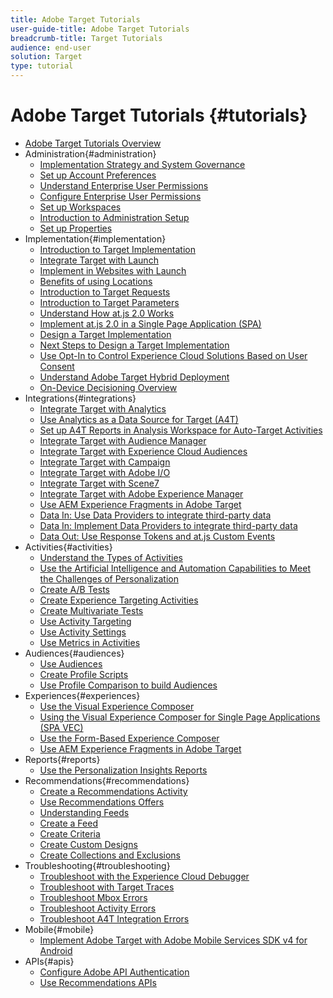 ```yaml
---
title: Adobe Target Tutorials
user-guide-title: Adobe Target Tutorials
breadcrumb-title: Target Tutorials
audience: end-user
solution: Target
type: tutorial
---
```


# Adobe Target Tutorials {#tutorials}

+ [Adobe Target Tutorials Overview](../overview.md)
+ Administration{#administration}
  + [Implementation Strategy and System Governance](../dev101/1.1-implementation-strategy-sys-governance.md)
  + [Set up Account Preferences](../administration/set-up-account-preferences.md)
  + [Understand Enterprise User Permissions](../administration/understanding-enterprise-user-permissions.md)
  + [Configure Enterprise User Permissions](../dev101/1.2-configure-ent-user-permissions.md)
  + [Set up Workspaces](../administration/set-up-workspaces.md)
  + [Introduction to Administration Setup](../dev101/1.3-intro-to-admin-setup.md)
  + [Set up Properties](../administration/set-up-properties.md)
+ Implementation{#implementation}
  + [Introduction to Target Implementation](../dev101/2.1-intro-to-target-implementation.md)
  + [Integrate Target with Launch](../dev101/3.1-target-launch.md)
  + [Implement in Websites with Launch](https://docs.adobe.com/content/help/en/experience-cloud/implementing-in-websites-with-launch/index.html)
  + [Benefits of using Locations](../dev101/2.2-benefits-of-locations.md)
  + [Introduction to Target Requests](../dev101/2.3-intro-to-target-requests.md)
  + [Introduction to Target Parameters](../dev101/2.4-intro-to-target-params.md)
  + [Understand How at.js 2.0 Works](../implementation/understanding-how-atjs-20-works.md)
  + [Implement at.js 2.0 in a Single Page Application (SPA)](../implementation/implement-atjs-20-in-a-single-page-application.md)
  + [Design a Target Implementation](../dev101/2.5-design-target-implementation.md)
  + [Next Steps to Design a Target Implementation](../dev101/2.6-next-steps-design-target-implementation.md)
  + [Use Opt-In to Control Experience Cloud Solutions Based on User Consent](https://docs.adobe.com/content/help/en/core-services-learn/tutorials/id-service/use-opt-in-to-control-experience-cloud-activities-based-on-user-consent.html)
  + [Understand Adobe Target Hybrid Deployment](../implementation/hybrid-deployment.md)
  + [On-Device Decisioning Overview](../implementation/on-device-decisioning-overview.md)
+ Integrations{#integrations}
  + [Integrate Target with Analytics](../dev101/3.2-target-analytics.md)
  + [Use Analytics as a Data Source for Target (A4T)](../integrations/use-analytics-as-a-data-source-a4t.md)
  + [Set up A4T Reports in Analysis Workspace for Auto-Target Activities](../integrations/set-up-a4t-reports-in-analysis-workspace-for-auto-target-activities.md)
  + [Integrate Target with Audience Manager](../dev101/3.3-target-dmp.md)
  + [Integrate Target with Experience Cloud Audiences](../dev101/3.4-target-exc-audiences.md)
  + [Integrate Target with Campaign](../dev101/3.6-target-campaign.md)
  + [Integrate Target with Adobe I/O](../dev101/3.7-target-io.md)
  + [Integrate Target with Scene7](../dev101/3.8-target-scene7.md)
  + [Integrate Target with Adobe Experience Manager](../dev101/3.5-target-aem.md)
  + [Use AEM Experience Fragments in Adobe Target](https://helpx.adobe.com/experience-manager/kt/sites/using/experience-fragment-target-offer-feature-video-use.html)
  + [Data In: Use Data Providers to integrate third-party data](../integrations/use-data-providers-to-integrate-third-party-data.md)
  + [Data In: Implement Data Providers to integrate third-party data](../integrations/implement-data-providers-to-integrate-third-party-data.md)
  + [Data Out: Use Response Tokens and at.js Custom Events](../integrations/use-response-tokens-and-atjs-custom-events.md)
+ Activities{#activities}
  + [Understand the Types of Activities](../activities/understanding-the-types-of-activities.md)
  + [Use the Artificial Intelligence and Automation Capabilities to Meet the Challenges of Personalization](../activities/use-the-artificial-intelligence-and-automation-capabilities-to-meet-the-challenges-of-personalization.md)
  + [Create A/B Tests](../activities/create-ab-tests.md)
  + [Create Experience Targeting Activities](../activities/create-experience-targeting-activities.md)
  + [Create Multivariate Tests](../activities/create-multivariate-tests.md)
  + [Use Activity Targeting](../activities/use-activity-targeting.md)
  + [Use Activity Settings](../activities/use-activity-settings.md)
  + [Use Metrics in Activities](../activities/use-metrics-in-activities.md)
+ Audiences{#audiences}
  + [Use Audiences](../audiences/use-audiences.md)
  + [Create Profile Scripts](../audiences/create-profile-scripts.md)
  + [Use Profile Comparison to build Audiences](../audiences/use-profile-comparison-to-build-audiences.md)
+ Experiences{#experiences}
  + [Use the Visual Experience Composer](../experiences/use-the-visual-experience-composer.md)
  + [Using the Visual Experience Composer for Single Page Applications (SPA VEC)](../experiences/use-the-visual-experience-composer-for-single-page-applications.md)
  + [Use the Form-Based Experience Composer](../experiences/use-the-form-based-experience-composer.md)
  + [Use AEM Experience Fragments in Adobe Target](https://helpx.adobe.com/experience-manager/kt/sites/using/experience-fragment-target-offer-feature-video-use.html)
+ Reports{#reports}
  + [Use the Personalization Insights Reports](../reports/use-the-personalization-insights-reports.md)
+ Recommendations{#recommendations}
  + [Create a Recommendations Activity](../recommendations/create-a-recommendations-activity.md)
  + [Use Recommendations Offers](../recommendations/use-recommendations-offers.md)
  + [Understanding Feeds](../recommendations/understanding-feeds.md)
  + [Create a Feed](../recommendations/create-a-feed.md)
  + [Create Criteria](../recommendations/create-criteria.md)
  + [Create Custom Designs](../recommendations/create-custom-designs.md)
  + [Create Collections and Exclusions](../recommendations/create-collections-and-exclusions.md)
+ Troubleshooting{#troubleshooting}
  + [Troubleshoot with the Experience Cloud Debugger](../troubleshooting/troubleshoot-with-the-experience-cloud-debugger.md)
  + [Troubleshoot with Target Traces](../troubleshooting/troubleshoot-with-target-traces.md)
  + [Troubleshoot Mbox Errors](../dev101/4.1-troubleshoot-mbox-errors.md)
  + [Troubleshoot Activity Errors](../dev101/4.2-troubleshoot-activity-errors.md)
  + [Troubleshoot A4T Integration Errors](../dev101/4.3-troubleshoot-integration-errors.md)
+ Mobile{#mobile}
  + [Implement Adobe Target with Adobe Mobile Services SDK v4 for Android](../mobile-v4/overview.md)
+ APIs{#apis}
  + [Configure Adobe API Authentication](../apis/configure-io-target-integration.md)
  + [Use Recommendations APIs](https://docs.adobe.com/content/help/en/target-learn/recommendations-api-tutorial/recs-api-overview.html)
